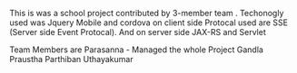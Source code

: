 This is was a school project contributed by 3-member team . Techonogly used was Jquery Mobile and cordova  on client side 
Protocal used are SSE (Server side Event Protocal). And on server side JAX-RS and Servlet

Team Members are 
Parasanna - Managed the whole Project 
Gandla Praustha 
Parthiban Uthayakumar
